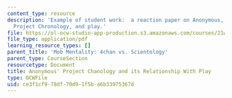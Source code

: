 ```yaml
---
content_type: resource
description: 'Example of student work:  a reaction paper on Anonymous, Scientology,
  Project Chronology, and play.'
file: https://ol-ocw-studio-app-production.s3.amazonaws.com/courses/21w-784-becoming-digital-writing-about-media-change-fall-2009/ce3f1cf978df70d91f5ba6b33975367d_MIT21W_784F09_Anonymous_pr.pdf
file_type: application/pdf
learning_resource_types: []
parent_title: 'Mob Mentality: 4chan vs. Scientology'
parent_type: CourseSection
resourcetype: Document
title: Anonymous' Project Chanology and its Relationship With Play
type: OCWFile
uid: ce3f1cf9-78df-70d9-1f5b-a6b33975367d
---
```


